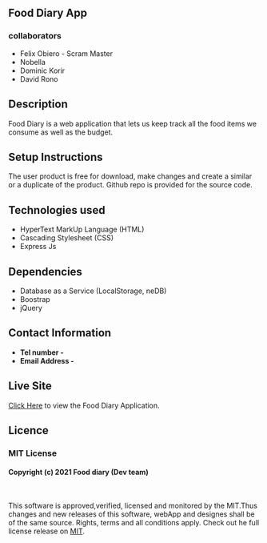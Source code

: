 
## Food Diary App

### collaborators
* Felix Obiero - Scram Master
* Nobella
* Dominic Korir
* David Rono

## Description

Food Diary is a web application that lets us keep track  all the food items we consume as well as the budget.

## Setup Instructions
The user product is free for download, make changes and create a similar or a duplicate of the product. Github repo is provided for the source code.


## Technologies used
* HyperText MarkUp Language (HTML)
* Cascading Stylesheet (CSS)
* Express Js

## Dependencies
* Database as a Service (LocalStorage, neDB)
* Boostrap
* jQuery

## Contact Information
* <b>Tel number - </b> 
* <b>Email Address -</b> 
## Live Site
[Click Here](https://github.com/fobiero/Food_Diary-App/tree/master) to view the Food Diary  Application.

## Licence 
### MIT License
<!-- ​<br/> -->
#### Copyright (c) 2021 Food diary (Dev team)
<br/>
<!-- <br> -->

This software is approved,verified, licensed and monitored by the MIT.Thus changes and new releases of this software, webApp and designes shall be of the same source. Rights, terms and all conditions apply. Check out he full license release on [MIT](LICENCE).